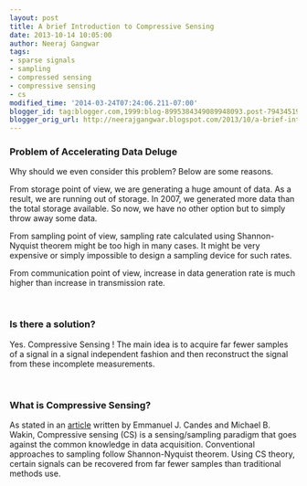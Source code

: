 ```yaml
---
layout: post
title: A brief Introduction to Compressive Sensing
date: 2013-10-14 10:05:00
author: Neeraj Gangwar
tags:
- sparse signals
- sampling
- compressed sensing
- compressive sensing
- cs
modified_time: '2014-03-24T07:24:06.211-07:00'
blogger_id: tag:blogger.com,1999:blog-8995384349089948093.post-7943451949913252987
blogger_orig_url: http://neerajgangwar.blogspot.com/2013/10/a-brief-introduction.html
---
```


<h3>Problem of Accelerating Data Deluge</h3>
<p>Why should we even consider this problem? Below are some reasons.</p>
<p>
  From storage point of view, we are generating a huge amount of data. As a result,
  we are running out of storage. In 2007, we generated more data than the total
  storage available. So now, we have no other option but to simply throw away some
  data.
</p>
<p>
  From sampling point of view, sampling rate calculated using Shannon-Nyquist theorem
  might be too high in many cases. It might be very expensive or simply impossible to
  design a sampling device for such rates.
</p>
<p>
  From communication point of view, increase in data generation rate is much higher than
  increase in transmission rate.
</p>
<br/>
<h3>Is there a solution?</h3>
<p>
  Yes. Compressive Sensing ! The main idea is to acquire far fewer samples of a signal in
  a signal independent fashion and then reconstruct the signal from these incomplete measurements.
</p>
<br/>
<h3>What is Compressive Sensing?</h3>
<p>
  As stated in an&nbsp;<a href="http://ieeexplore.ieee.org/xpl/articleDetails.jsp?tp=&amp;arnumber=
  4472240&amp;queryText%3Dan+introduction+to+compressive+sampling" target="_blank">article</a>
  written by Emmanuel J. Candes and Michael B. Wakin, Compressive sensing (CS) is a sensing/sampling
  paradigm that goes against the common knowledge in data acquisition. Conventional approaches
  to sampling follow Shannon-Nyquist theorem. Using CS theory, certain signals can be
  recovered from far fewer samples than traditional methods use.
</p>
